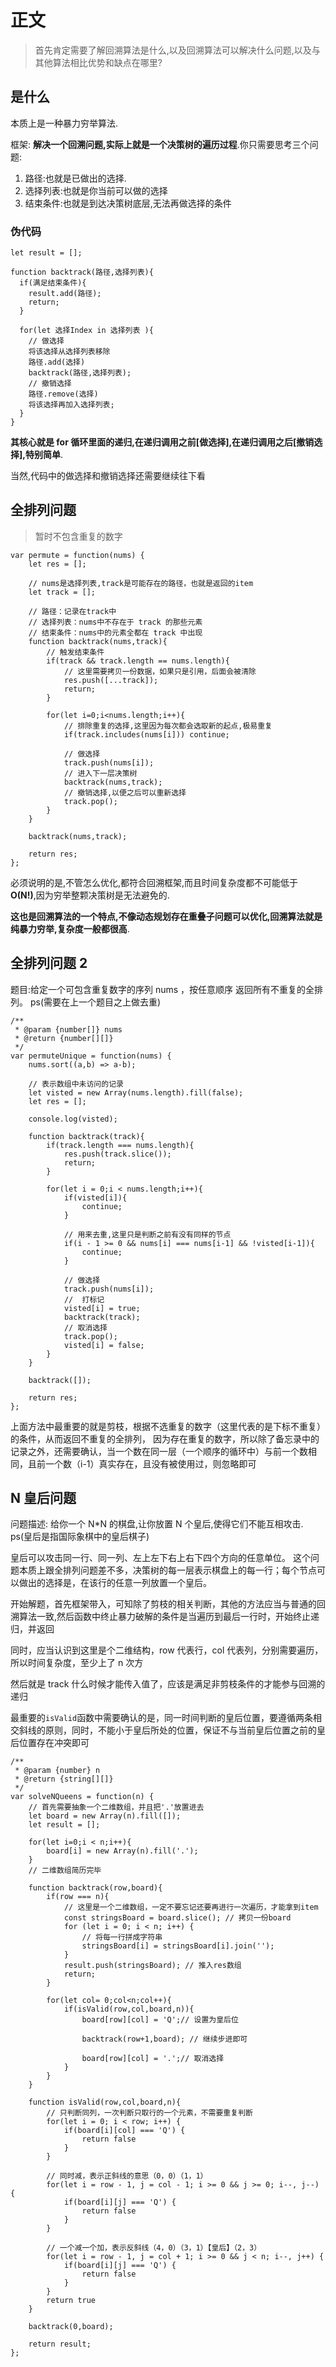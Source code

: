 # 正文

> 首先肯定需要了解回溯算法是什么,以及回溯算法可以解决什么问题,以及与其他算法相比优势和缺点在哪里?

## 是什么

本质上是一种暴力穷举算法.

框架: **解决一个回溯问题,实际上就是一个决策树的遍历过程**.你只需要思考三个问题:

1. 路径:也就是已做出的选择.
2. 选择列表:也就是你当前可以做的选择
3. 结束条件:也就是到达决策树底层,无法再做选择的条件

### 伪代码

```()
let result = [];

function backtrack(路径,选择列表){
  if(满足结束条件){
    result.add(路径);
    return;
  }

  for(let 选择Index in 选择列表 ){
    // 做选择
    将该选择从选择列表移除
    路径.add(选择)
    backtrack(路径,选择列表);
    // 撤销选择
    路径.remove(选择)
    将该选择再加入选择列表;
  }
}
```

**其核心就是 for 循环里面的递归,在递归调用之前[做选择],在递归调用之后[撤销选择],特别简单**.

当然,代码中的做选择和撤销选择还需要继续往下看

## 全排列问题

> 暂时不包含重复的数字

```()
var permute = function(nums) {
    let res = [];

    // nums是选择列表,track是可能存在的路径，也就是返回的item
    let track = [];

    // 路径：记录在track中
    // 选择列表：nums中不存在于 track 的那些元素
    // 结束条件：nums中的元素全都在 track 中出现
    function backtrack(nums,track){
        // 触发结束条件
        if(track && track.length == nums.length){
            // 这里需要拷贝一份数据，如果只是引用，后面会被清除
            res.push([...track]);
            return;
        }

        for(let i=0;i<nums.length;i++){
            // 排除重复的选择,这里因为每次都会选取新的起点,极易重复
            if(track.includes(nums[i])) continue;

            // 做选择
            track.push(nums[i]);
            // 进入下一层决策树
            backtrack(nums,track);
            // 撤销选择,以便之后可以重新选择
            track.pop();
        }
    }

    backtrack(nums,track);

    return res;
};
```

必须说明的是,不管怎么优化,都符合回溯框架,而且时间复杂度都不可能低于 **O(N!)**,因为穷举整颗决策树是无法避免的.

**这也是回溯算法的一个特点,不像动态规划存在重叠子问题可以优化,回溯算法就是纯暴力穷举,复杂度一般都很高**.

## 全排列问题 2

题目:给定一个可包含重复数字的序列 nums ，按任意顺序 返回所有不重复的全排列。
ps(需要在上一个题目之上做去重)

```()
/**
 * @param {number[]} nums
 * @return {number[][]}
 */
var permuteUnique = function(nums) {
    nums.sort((a,b) => a-b);

    // 表示数组中未访问的记录
    let visted = new Array(nums.length).fill(false);
    let res = [];

    console.log(visted);

    function backtrack(track){
        if(track.length === nums.length){
            res.push(track.slice());
            return;
        }

        for(let i = 0;i < nums.length;i++){
            if(visted[i]){
                continue;
            }

            // 用来去重,这里只是判断之前有没有同样的节点
            if(i - 1 >= 0 && nums[i] === nums[i-1] && !visted[i-1]){
                continue;
            }

            // 做选择
            track.push(nums[i]);
            //  打标记
            visted[i] = true;
            backtrack(track);
            // 取消选择
            track.pop();
            visted[i] = false;
        }
    }

    backtrack([]);

    return res;
};
```

上面方法中最重要的就是剪枝，根据不选重复的数字（这里代表的是下标不重复）的条件，从而返回不重复的全排列，
因为存在重复的数字，所以除了备忘录中的记录之外，还需要确认，当一个数在同一层（一个顺序的循环中）与前一个数相同，且前一个数（i-1）真实存在，且没有被使用过，则忽略即可

## N 皇后问题

问题描述: 给你一个 N\*N 的棋盘,让你放置 N 个皇后,使得它们不能互相攻击.
ps(皇后是指国际象棋中的皇后棋子)

皇后可以攻击同一行、同一列、左上左下右上右下四个方向的任意单位。
这个问题本质上跟全排列问题差不多，决策树的每一层表示棋盘上的每一行；每个节点可以做出的选择是，在该行的任意一列放置一个皇后。

开始解题，首先框架带入，可知除了剪枝的相关判断，其他的方法应当与普通的回溯算法一致,然后函数中终止暴力破解的条件是当遍历到最后一行时，开始终止递归，并返回

同时，应当认识到这里是个二维结构，row 代表行，col 代表列，分别需要遍历，所以时间复杂度，至少上了 n 次方

然后就是 track 什么时候才能传入值了，应该是满足非剪枝条件的才能参与回溯的递归

最重要的`isValid`函数中需要确认的是，同一时间判断的皇后位置，要遵循两条相交斜线的原则，同时，不能小于皇后所处的位置，保证不与当前皇后位置之前的皇后位置存在冲突即可

```()
/**
 * @param {number} n
 * @return {string[][]}
 */
var solveNQueens = function(n) {
    // 首先需要抽象一个二维数组，并且把'.'放置进去
    let board = new Array(n).fill([]);
    let result = [];

    for(let i=0;i < n;i++){
        board[i] = new Array(n).fill('.');
    }
    // 二维数组简历完毕

    function backtrack(row,board){
        if(row === n){
            // 这里是一个二维数组，一定不要忘记还要再进行一次遍历，才能拿到item
            const stringsBoard = board.slice(); // 拷贝一份board
            for (let i = 0; i < n; i++) {
                // 将每一行拼成字符串
                stringsBoard[i] = stringsBoard[i].join(''); 
            }
            result.push(stringsBoard); // 推入res数组
            return;
        }

        for(let col= 0;col<n;col++){
            if(isValid(row,col,board,n)){
                board[row][col] = 'Q';// 设置为皇后位

                backtrack(row+1,board); // 继续步进即可

                board[row][col] = '.';// 取消选择
            }
        }
    }

    function isValid(row,col,board,n){
        // 只判断同列，一次判断只取行的一个元素，不需要重复判断
        for(let i = 0; i < row; i++) {
            if(board[i][col] === 'Q') {
                return false
            }
        }

        // 同时减，表示正斜线的意思（0，0）（1，1）
        for(let i = row - 1, j = col - 1; i >= 0 && j >= 0; i--, j--) {
            if(board[i][j] === 'Q') {
                return false
            }
        }

        // 一个减一个加，表示反斜线（4，0）（3，1）【皇后】（2，3）
        for(let i = row - 1, j = col + 1; i >= 0 && j < n; i--, j++) {
            if(board[i][j] === 'Q') {
                return false
            }
        }
        return true
    }

    backtrack(0,board);

    return result;
};
```
